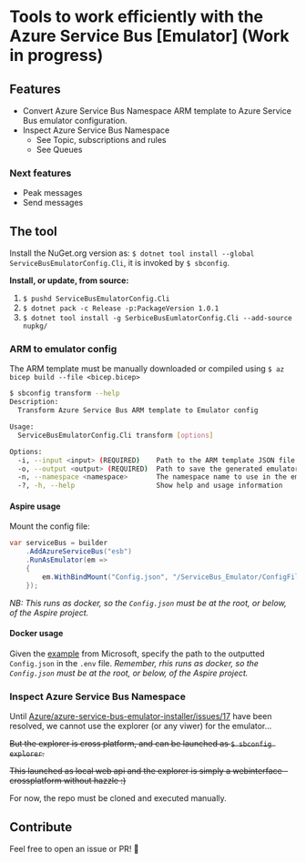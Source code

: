# Tools to work efficiently with the Azure Service Bus [Emulator] (Work in progress)

## Features
- Convert Azure Service Bus Namespace ARM template to Azure Service Bus emulator configuration.
- Inspect Azure Service Bus Namespace
  - See Topic, subscriptions and rules
  - See Queues

### Next features
- Peak messages
- Send messages

## The tool

Install the NuGet.org version as: `$ dotnet tool install --global ServiceBusEmulatorConfig.Cli`, it is invoked by `$ sbconfig`.

**Install, or update, from source:**

1. `$ pushd ServiceBusEmulatorConfig.Cli`
2. `$ dotnet pack -c Release -p:PackageVersion 1.0.1 `
3. `$ dotnet tool install -g SerbiceBusEumlatorConfig.Cli --add-source nupkg/`

### ARM to emulator config
The ARM template must be manually downloaded or compiled using `$ az bicep build --file <bicep.bicep>`
```sh
$ sbconfig transform --help
Description:
  Transform Azure Service Bus ARM template to Emulator config

Usage:
  ServiceBusEmulatorConfig.Cli transform [options]

Options:
  -i, --input <input> (REQUIRED)    Path to the ARM template JSON file
  -o, --output <output> (REQUIRED)  Path to save the generated emulator config file
  -n, --namespace <namespace>       The namespace name to use in the emulator config [default: sbemulatorns]
  -?, -h, --help                    Show help and usage information
```

#### Aspire usage

Mount the config file:
```cs
var serviceBus = builder
    .AddAzureServiceBus("esb")
    .RunAsEmulator(em =>
    {
        em.WithBindMount("Config.json", "/ServiceBus_Emulator/ConfigFiles/Config.json");
    });
```
_NB: This runs as docker, so the `Config.json` must be at the root, or below, of the Aspire project._

#### Docker usage
Given the [example](https://learn.microsoft.com/en-us/azure/service-bus-messaging/test-locally-with-service-bus-emulator?tabs=docker-linux-container) from Microsoft, specify the path to the outputted `Config.json` in the `.env` file. _Remember, rhis runs as docker, so the `Config.json` must be at the root, or below, of the Aspire project._

### Inspect Azure Service Bus Namespace
Until [Azure/azure-service-bus-emulator-installer/issues/17](https://github.com/Azure/azure-service-bus-emulator-installer/issues/17) have been resolved, we cannot use the explorer (or any viwer) for the emulator...

~~But the explorer is cross platform, and can be launched as `$ sbconfig explorer`.~~

~~This launched as local web api and the explorer is simply a webinterface - crossplatform without hazzle :)~~

For now, the repo must be cloned and executed manually.
 
## Contribute

Feel free to open an issue or PR! 🚀